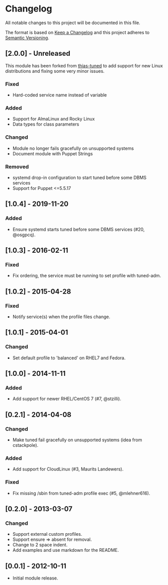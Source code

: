 # Changelog

All notable changes to this project will be documented in this file.

The format is based on [Keep a Changelog](http://keepachangelog.com/en/1.0.0/) and this project adheres to [Semantic Versioning](https://semver.org/spec/v2.0.0.html).

## [2.0.0] - Unreleased

This module has been forked from [thias-tuned](https://github.com/thias/puppet-tuned) to add support for new Linux distributions and fixing some very minor issues.

### Fixed
* Hard-coded service name instead of variable

### Added
* Support for AlmaLinux and Rocky Linux
* Data types for class parameters

### Changed
* Module no longer fails gracefully on unsupported systems
* Document module with Puppet Strings

### Removed
* systemd drop-in configuration to start tuned before some DBMS services
* Support for Puppet <=5.5.17


## [1.0.4] - 2019-11-20
### Added
* Ensure systemd starts tuned before some DBMS services (#20, @osgpcq).


## [1.0.3] - 2016-02-11
### Fixed
* Fix ordering, the service must be running to set profile with tuned-adm.


## [1.0.2] - 2015-04-28
### Fixed
* Notify service(s) when the profile files change.


## [1.0.1] - 2015-04-01
### Changed
* Set default profile to 'balanced' on RHEL7 and Fedora.


## [1.0.0] - 2014-11-11
### Added
* Add support for newer RHEL/CentOS 7 (#7, @stzilli).


## [0.2.1] - 2014-04-08
### Changed
* Make tuned fail gracefully on unsupported systems (idea from cstackpole).

### Added
* Add support for CloudLinux (#3, Maurits Landewers).

### Fixed
* Fix missing /sbin from tuned-adm profile exec (#5, @mlehner616).


## [0.2.0] - 2013-03-07
### Changed
* Support external custom profiles.
* Support ensure => absent for removal.
* Change to 2 space indent.
* Add examples and use markdown for the README.


## [0.0.1] - 2012-10-11
* Initial module release.
